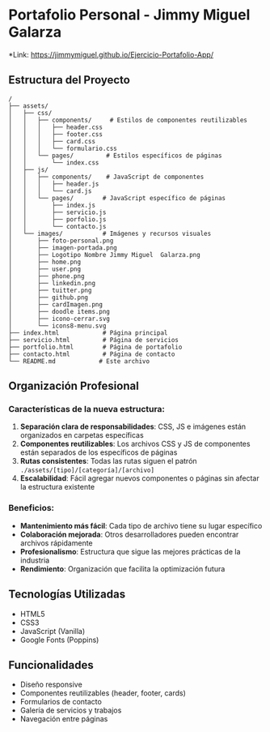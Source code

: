 # Portafolio Personal - Jimmy Miguel Galarza
*Link: https://jimmymiguel.github.io/Ejercicio-Portafolio-App/
## Estructura del Proyecto


```
/
├── assets/
│   ├── css/
│   │   ├── components/     # Estilos de componentes reutilizables
│   │   │   ├── header.css
│   │   │   ├── footer.css
│   │   │   ├── card.css
│   │   │   └── formulario.css
│   │   └── pages/         # Estilos específicos de páginas
│   │       └── index.css
│   ├── js/
│   │   ├── components/    # JavaScript de componentes
│   │   │   ├── header.js
│   │   │   └── card.js
│   │   └── pages/        # JavaScript específico de páginas
│   │       ├── index.js
│   │       ├── servicio.js
│   │       ├── porfolio.js
│   │       └── contacto.js
│   └── images/           # Imágenes y recursos visuales
│       ├── foto-personal.png
│       ├── imagen-portada.png
│       ├── Logotipo Nombre Jimmy Miguel  Galarza.png
│       ├── home.png
│       ├── user.png
│       ├── phone.png
│       ├── linkedin.png
│       ├── tuitter.png
│       ├── github.png
│       ├── cardImagen.png
│       ├── doodle items.png
│       ├── icono-cerrar.svg
│       └── icons8-menu.svg
├── index.html            # Página principal
├── servicio.html         # Página de servicios
├── portfolio.html        # Página de portafolio
├── contacto.html         # Página de contacto
└── README.md            # Este archivo
```

## Organización Profesional

### Características de la nueva estructura:

1. **Separación clara de responsabilidades**: CSS, JS e imágenes están organizados en carpetas específicas
2. **Componentes reutilizables**: Los archivos CSS y JS de componentes están separados de los específicos de páginas
3. **Rutas consistentes**: Todas las rutas siguen el patrón `./assets/[tipo]/[categoría]/[archivo]`
4. **Escalabilidad**: Fácil agregar nuevos componentes o páginas sin afectar la estructura existente

### Beneficios:

- **Mantenimiento más fácil**: Cada tipo de archivo tiene su lugar específico
- **Colaboración mejorada**: Otros desarrolladores pueden encontrar archivos rápidamente
- **Profesionalismo**: Estructura que sigue las mejores prácticas de la industria
- **Rendimiento**: Organización que facilita la optimización futura

## Tecnologías Utilizadas

- HTML5
- CSS3
- JavaScript (Vanilla)
- Google Fonts (Poppins)

## Funcionalidades

- Diseño responsive
- Componentes reutilizables (header, footer, cards)
- Formularios de contacto
- Galería de servicios y trabajos
- Navegación entre páginas
